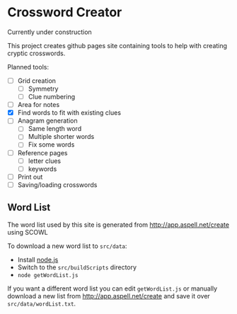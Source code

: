 # Crossword Creator

Currently under construction

This project creates github pages site containing tools to help with creating cryptic crosswords.

Planned tools:
* [ ] Grid creation
  * [ ] Symmetry
  * [ ] Clue numbering
* [ ] Area for notes
* [x] Find words to fit with existing clues
* [ ] Anagram generation
  * [ ] Same length word
  * [ ] Multiple shorter words
  * [ ] Fix some words
* [ ] Reference pages
  * [ ] letter clues
  * [ ] keywords
* [ ] Print out
* [ ] Saving/loading crosswords

## Word List

The word list used by this site is generated from http://app.aspell.net/create using SCOWL

To download a new word list to `src/data`:
* Install [node.js](https://nodejs.org/en/)
* Switch to the `src/buildScripts` directory
* `node getWordList.js`

If you want a different word list you can edit `getWordList.js` or manually download a new list from http://app.aspell.net/create and save it over `src/data/wordList.txt`.
